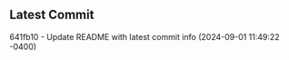 
## Latest Commit
641fb10 - Update README with latest commit info (2024-09-01 11:49:22 -0400) <Yunxi-Zhou>
